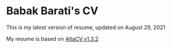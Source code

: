 # Babak Barati's CV
This is my latest version of resume, updated on August 29, 2021

My resume is based on [AltaCV v1.3.2](https://github.com/liantze/AltaCV)
